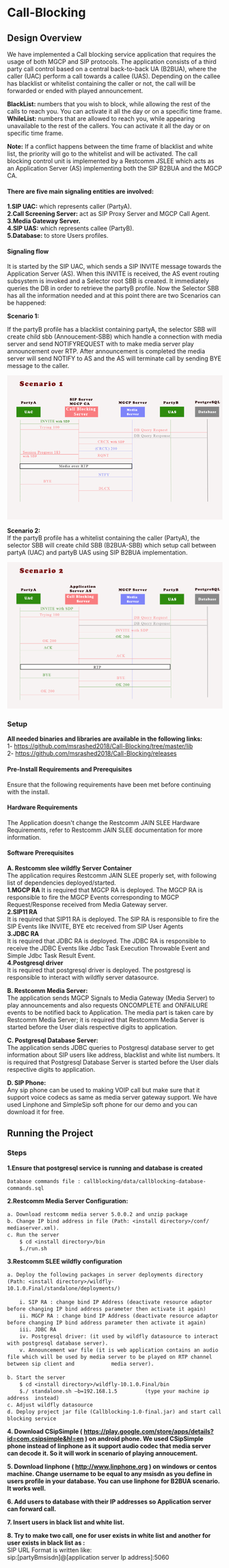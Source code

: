 # Call-Blocking



## Design Overview  

We have implemented a Call blocking service application that requires the usage of both MGCP and SIP protocols. The application consists of a third party call control based on a central back-to-back UA (B2BUA), where the caller (UAC) perform a call towards a callee (UAS). Depending on the callee has blacklist or whitelist containing the caller or not, the call will be forwarded or ended with played announcement.  

**BlackList:** numbers that you wish to block, while allowing the rest of the calls to reach you. You can activate it all the day or on a specific time frame.  
**WhileList:** numbers that are allowed to reach you, while appearing unavailable to the rest of the callers. You can activate it all the day or on specific time 				   frame.  

**Note:** If a conflict happens between the time frame of blacklist and white list, the priority will go to the whitelist and will be activated.
The call blocking control unit is implemented by a Restcomm JSLEE which acts as an Application Server (AS) implementing both the SIP B2BUA and the MGCP CA.

#### There are five main signaling entities are involved:  

**1.SIP UAC:** which represents caller (PartyA).  
**2.Call Screening Server:** act as SIP Proxy Server and MGCP Call Agent.  
**3.Media Gateway Server.**  
**4.SIP UAS:** which represents callee (PartyB).  
**5.Database:** to store Users profiles.  


#### Signaling flow  

It is started by the SIP UAC, which sends a SIP INVITE message towards the Application Server (AS). 
When this INVITE is received, the AS event routing subsystem is invoked and a Selector root SBB is created. It immediately queries the DB in order to retrieve the partyB profile. 
Now the Selector SBB has all the information needed and at this point there are two Scenarios  can be happened:  

**Scenario 1:**  

If the partyB profile has a blacklist containing partyA, the selector SBB will create child sbb (Annoucement-SBB) which handle a connection with media server and send NOTIFYREQUEST with to make media server play announcement over RTP. After announcement is completed the media server will send NOTIFY to AS and the AS will terminate call by sending BYE message to the caller.

![Alt text](https://github.com/msrashed2018/Call-Blocking/blob/master/img/scenario1.png?raw=true "scenario1")  

**Scenario 2:**  
If the partyB profile has a whitelist containing the caller (PartyA), the selector SBB will create child SBB (B2BUA-SBB) which setup call between partyA (UAC) and partyB UAS using SIP B2BUA implementation.

![Alt text](https://github.com/msrashed2018/Call-Blocking/blob/master/img/scenario2.png?raw=true "scenario1")  













### Setup  

**All needed binaries and libraries are available in the following links:**  
	1- https://github.com/msrashed2018/Call-Blocking/tree/master/lib  
	2- https://github.com/msrashed2018/Call-Blocking/releases   


#### Pre-Install Requirements and Prerequisites  
Ensure that the following requirements have been met before continuing with the install.

#### Hardware Requirements  
The Application doesn't change the Restcomm JAIN SLEE Hardware Requirements, refer to Restcomm JAIN SLEE documentation for more information.  

#### Software Prerequisites  
**A. Restcomm slee  wildfly Server Container**  
The application requires Restcomm JAIN SLEE properly set, with following list of dependencies deployed/started.  
	**1.MGCP RA**
	It is required that MGCP RA is deployed. The MGCP RA is responsible to fire the MGCP Events corresponding to MGCP Request/Response received from Media Gateway 	    	server.  
	**2.SIP11 RA**  
	It is required that SIP11 RA is deployed. The SIP RA is responsible to fire the SIP Events like INVITE, BYE etc received from SIP User Agents  
	**3.JDBC RA**  
	It is required that JDBC RA is deployed. The JDBC RA is responsible to receive the JDBC Events like Jdbc Task Execution Throwable Event and Simple Jdbc Task Result 	Event.  
	**4.Postgresql driver**    
	It is required that postgresql driver is deployed. The postgresql is responsible to interact with wildfly server datasource.    
 
**B. Restcomm Media Server:**  
The application sends MGCP Signals to Media Gateway (Media Server) to play announcements and also requests ONCOMPLETE and ONFAILURE events to be notified back to Application. The media part is taken care by Restcomm Media Server; it is required that Restcomm Media Server is started before the User dials respective digits to application.

**C. Postgresql Database Server:**  
The application sends JDBC queries to Postgresql database server to get information about SIP users like address, blacklist and white list numbers. It is required that Postgresql Database Server is started before the User dials respective digits to application.

**D. SIP Phone:**  
Any sip phone can be used to making VOIP call but make sure that it support voice codecs as same as  media server gateway support. We have used Linphone and SimpleSip soft phone for our demo and you can download it for free.


## Running the Project  




### Steps  

**1.Ensure that postgresql service is running and database is created**   

	Database commands file : callblocking/data/callblocking-database-commands.sql

**2.Restcomm Media Server Configuration:**  

	a. Download restcomm media server 5.0.0.2 and unzip package
	b. Change IP bind address in file (Path: <install directory>/conf/ mediaserver.xml).
	c. Run the server 
		$ cd <install directory>/bin
		$./run.sh

**3.Restcomm SLEE wildfly configuration** 

	a. Deploy the following packages in server deployments directory (Path: <install directory>/wildfly-10.1.0.Final/standalone/deployments/)

		i. SIP RA : change bind IP Address (deactivate resource adaptor before changing IP bind address parameter then activate it again)    
		ii. MGCP RA : change bind IP Address (deactivate resource adaptor before changing IP bind address parameter then activate it again)  
		iii. JDBC RA  
		iv. Postgresql driver: (it used by wildfly datasource to interact with postgresql database server).  
		v. Announcement war file (it is web application contains an audio file which will be used by media server to be played on RTP channel between sip client and 			media server).  

	b. Start the server
		$ cd <install directory>/wildfly-10.1.0.Final/bin
		$./ standalone.sh –b=192.168.1.5 		 (type your machine ip address  instead)
	c. Adjust wildfly datasource 
	d. Deploy project jar file (Callblocking-1.0-final.jar) and start call blocking service 

**4. Download CSipSimple ( https://play.google.com/store/apps/details?id=com.csipsimple&hl=en ) on android phone. We used CSipSimple phone instead of linphone as it support audio codec that media server can decode it. So it will work in scenario of playing annoucement.**  

**5. Download linphone ( http://www.linphone.org ) on windows or centos machine.  Change username to be equal to any msisdn as you define in users profile in your database. You can use linphone for B2BUA scenario. It works well.**  

**6. Add users to database with their IP addresses so Application server can forward call.**  

**7. Insert users in black list and white list.**  

**8. Try to make two call, one for user exists in white list and another for user exists in black list as :**  
		SIP URL Format is written like:      
 			sip:[partyBmsisdn]@[application server Ip address]:5060  
	

 

